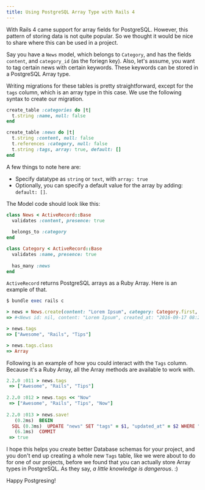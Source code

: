 ```yaml
---
title: Using PostgreSQL Array Type with Rails 4
---
```


With Rails 4 came support for array fields for PostgreSQL. However, this pattern of storing data is not quite popular. So we thought it would be nice to share where this can be used in a project.

Say you have a `News` model, which belongs to `Category`, and has the fields `content`, and `category_id` (as the foriegn key). Also, let's assume, you want to tag certain news with certain keywords. These keywords can be stored in a PostgreSQL Array type.

Writing migrations for these tables is pretty straightforward, except for the `tags` column, which is an array type in this case. We use the following syntax to create our migration.

```ruby
create_table :categories do |t|
  t.string :name, null: false
end

create_table :news do |t|
  t.string :content, null: false
  t.references :category, null: false
  t.string :tags, array: true, default: []
end
```

A few things to note here are:

- Specify datatype as `string` or `text`, with `array: true`
- Optionally, you can specify a default value for the array by adding: `default: []`.

The Model code should look like this:

```ruby
class News < ActiveRecord::Base
  validates :content, presence: true
  
  belongs_to :category
end

class Category < ActiveRecord::Base
  validates :name, presence: true
  
  has_many :news
end
```

`ActiveRecord` returns PostgreSQL arrays as a Ruby Array. Here is an example of that.

```ruby
$ bundle exec rails c

> news = News.create(content: "Lorem Ipsum", category: Category.first, tags: ['Awesome', 'Rails', 'Tips'])
=> #<News id: nil, content: "Lorem Ipsum", created_at: "2016-09-17 08:21:17", updated_at: "2016-09-17 08:21:17", category_id: 1, tags: ["Awesome", "Rails", "Tips"]>

> news.tags
=> ["Awesome", "Rails", "Tips"]

> news.tags.class
=> Array
```

Following is an example of how you could interact with the `Tags` column. Because it's a Ruby Array, all the Array methods are available to work with.

```ruby
2.2.0 :011 > news.tags
 => ["Awesome", "Rails", "Tips"]
 
2.2.0 :012 > news.tags << "Now"
 => ["Awesome", "Rails", "Tips", "Now"]
 
2.2.0 :013 > news.save!
   (0.2ms)  BEGIN
  SQL (0.3ms)  UPDATE "news" SET "tags" = $1, "updated_at" = $2 WHERE "news"."id" = $3  [["tags", "{Awesome,Rails,Tips,Now}"], ["updated_at", "2016-09-22 13:52:40.184161"], ["id", 221]]
   (6.1ms)  COMMIT
 => true
```

I hope this helps you create better Database schemas for your project, and you don't end up creating a whole new `Tags` table, like we were about to do for one of our projects, before we found that you can actually store Array types in PostgreSQL. As they say, *a little knowledge is dangerous*. :)

Happy Postgresing!
